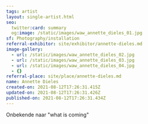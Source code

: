```yaml
---
tags: artist
layout: single-artist.html
seo:
  twitter:card: summary
  og:image: /static/images/waw_annette_dieles_01.jpg
sf: Photography/installation
referral-exhibitor: site/exhibitor/annette-dieles.md
image-gallery:
  - url: /static/images/waw_annette_dieles_02.jpg
  - url: /static/images/waw_annette_dieles_03.jpg
  - url: /static/images/waw_annette_dieles_04.jpg
  - {}
referral-place: site/place/annette-dieles.md
name: Annette Dieles
created-on: 2021-08-12T17:26:31.415Z
updated-on: 2021-08-12T17:26:31.426Z
published-on: 2021-08-12T17:26:31.434Z
---
```

Onbekende naar "what is coming"
